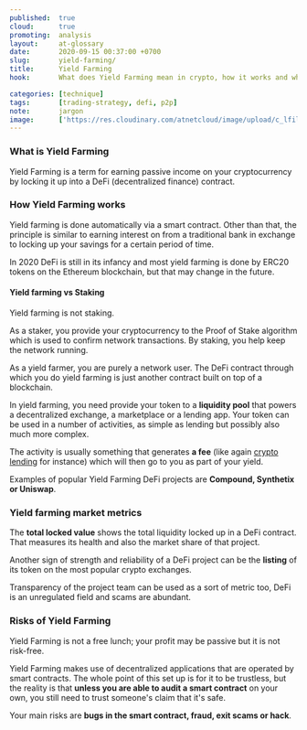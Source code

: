 ```yaml
---
published:  true
cloud:      true
promoting:  analysis
layout:     at-glossary
date:       2020-09-15 00:37:00 +0700
slug:       yield-farming/
title:      Yield Farming
hook:       What does Yield Farming mean in crypto, how it works and what are its risks?

categories: [technique]
tags:       [trading-strategy, defi, p2p]
note:       jargon
image:      ['https://res.cloudinary.com/atnetcloud/image/upload/c_lfill,h_360,w_700/v1600159919/atnet/_glossary/yield-farming_bh4w4m.jpg']
---
```


### What is Yield Farming

Yield Farming is a term for earning passive income on your cryptocurrency by locking it up into a DeFi (decentralized finance) contract.

### How Yield Farming works

Yield farming is done automatically via a smart contract. Other than that, the principle is similar to earning interest on from a traditional bank in exchange to locking up your savings for a certain period of time.

In 2020 DeFi is still in its infancy and most yield farming is done by ERC20 tokens on the Ethereum blockchain, but that may change in the future.

#### Yield farming vs Staking

Yield farming is not staking.

As a staker, you provide your cryptocurrency to the Proof of Stake algorithm which is used to confirm network transactions. By staking, you help keep the network running.

As a yield farmer, you are purely a network user. The DeFi contract through which you do yield farming is just another contract built on top of a blockchain.   

In yield farming, you need provide your token to a **liquidity pool** that powers a decentralized exchange, a marketplace or a lending app. Your token can be used in a number of activities, as simple as lending but possibly also much more complex.

The activity is usually something that generates **a fee** (like again [crypto lending](/strategy/cryptocurrency-lending/) for instance) which will then go to you as part of your yield.

Examples of popular Yield Farming DeFi projects are **Compound, Synthetix or Uniswap**.

### Yield farming market metrics

The **total locked value** shows the total liquidity locked up in a DeFi contract. That measures its health and also the market share of that project.

Another sign of strength and reliability of a DeFi project can be the **listing** of its token on the most popular crypto exchanges.

Transparency of the project team can be used as a sort of metric too, DeFi is an unregulated field and scams are abundant.

### Risks of Yield Farming

Yield Farming is not a free lunch; your profit may be passive but it is not risk-free.

Yield Farming makes use of decentralized applications that are operated by smart contracts. The whole point of this set up is for it to be trustless, but the reality is that **unless you are able to audit a smart contract** on your own, you still need to trust someone's claim that it's safe.

Your main risks are **bugs in the smart contract, fraud, exit scams or hack**.
